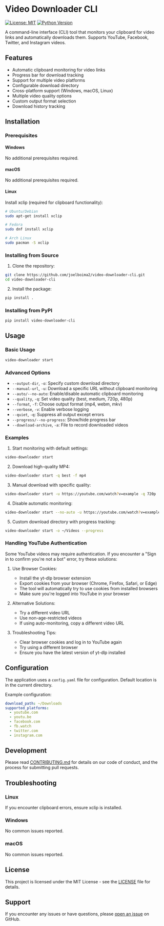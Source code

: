 # Video Downloader CLI

[![License: MIT](https://img.shields.io/badge/License-MIT-yellow.svg)](https://opensource.org/licenses/MIT)
[![Python Version](https://img.shields.io/badge/python-3.11+-blue.svg)](https://www.python.org/downloads/)

A command-line interface (CLI) tool that monitors your clipboard for video links and automatically downloads them. Supports YouTube, Facebook, Twitter, and Instagram videos.

## Features

- Automatic clipboard monitoring for video links
- Progress bar for download tracking
- Support for multiple video platforms
- Configurable download directory
- Cross-platform support (Windows, macOS, Linux)
- Multiple video quality options
- Custom output format selection
- Download history tracking

## Installation

### Prerequisites

#### Windows
No additional prerequisites required.

#### macOS
No additional prerequisites required.

#### Linux
Install xclip (required for clipboard functionality):
```bash
# Ubuntu/Debian
sudo apt-get install xclip

# Fedora
sudo dnf install xclip

# Arch Linux
sudo pacman -S xclip
```

### Installing from Source

1. Clone the repository:
```bash
git clone https://github.com/joelboima2/video-downloader-cli.git
cd video-downloader-cli
```

2. Install the package:
```bash
pip install .
```

### Installing from PyPI
```bash
pip install video-downloader-cli
```

## Usage

### Basic Usage
```bash
video-downloader start
```

### Advanced Options
- `--output-dir`, `-o`: Specify custom download directory
- `--manual-url`, `-u`: Download a specific URL without clipboard monitoring
- `--auto/--no-auto`: Enable/disable automatic clipboard monitoring
- `--quality`, `-q`: Set video quality (best, medium, 720p, 480p)
- `--format`, `-f`: Choose output format (mp4, webm, mkv)
- `--verbose`, `-v`: Enable verbose logging
- `--quiet`, `-q`: Suppress all output except errors
- `--progress/--no-progress`: Show/hide progress bar
- `--download-archive`, `-a`: File to record downloaded videos

### Examples

1. Start monitoring with default settings:
```bash
video-downloader start
```

2. Download high-quality MP4:
```bash
video-downloader start -q best -f mp4
```

3. Manual download with specific quality:
```bash
video-downloader start -u https://youtube.com/watch?v=example -q 720p
```

4. Disable automatic monitoring:
```bash
video-downloader start --no-auto -u https://youtube.com/watch?v=example
```

5. Custom download directory with progress tracking:
```bash
video-downloader start -o ~/Videos --progress
```

### Handling YouTube Authentication

Some YouTube videos may require authentication. If you encounter a "Sign in to confirm you're not a bot" error, try these solutions:

1. Use Browser Cookies:
   - Install the yt-dlp browser extension
   - Export cookies from your browser (Chrome, Firefox, Safari, or Edge)
   - The tool will automatically try to use cookies from installed browsers
   - Make sure you're logged into YouTube in your browser

2. Alternative Solutions:
   - Try a different video URL
   - Use non-age-restricted videos
   - If using auto-monitoring, copy a different video URL

3. Troubleshooting Tips:
   - Clear browser cookies and log in to YouTube again
   - Try using a different browser
   - Ensure you have the latest version of yt-dlp installed


## Configuration

The application uses a `config.yaml` file for configuration. Default location is in the current directory.

Example configuration:
```yaml
download_path: ~/Downloads
supported_platforms:
  - youtube.com
  - youtu.be
  - facebook.com
  - fb.watch
  - twitter.com
  - instagram.com
```

## Development

Please read [CONTRIBUTING.md](CONTRIBUTING.md) for details on our code of conduct, and the process for submitting pull requests.

## Troubleshooting

### Linux
If you encounter clipboard errors, ensure xclip is installed.

### Windows
No common issues reported.

### macOS
No common issues reported.

## License

This project is licensed under the MIT License - see the [LICENSE](LICENSE) file for details.

## Support

If you encounter any issues or have questions, please [open an issue](https://github.com/joelboima2/video-downloader-cli/issues) on GitHub.